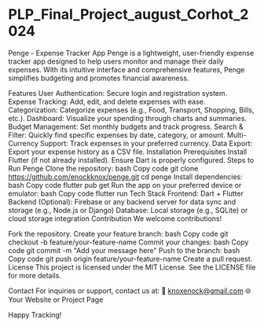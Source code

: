# PLP_Final_Project_august_Corhot_2024

Penge - Expense Tracker App
Penge is a lightweight, user-friendly expense tracker app designed to help users monitor and manage their daily expenses. With its intuitive interface and comprehensive features, Penge simplifies budgeting and promotes financial awareness.

Features
User Authentication: Secure login and registration system.
Expense Tracking: Add, edit, and delete expenses with ease.
Categorization: Categorize expenses (e.g., Food, Transport, Shopping, Bills, etc.).
Dashboard: Visualize your spending through charts and summaries.
Budget Management: Set monthly budgets and track progress.
Search & Filter: Quickly find specific expenses by date, category, or amount.
Multi-Currency Support: Track expenses in your preferred currency.
Data Export: Export your expense history as a CSV file.
Installation
Prerequisites
Install Flutter (if not already installed).
Ensure Dart is properly configured.
Steps to Run Penge
Clone the repository:
bash
Copy code
git clone https://github.com/enockknox/penge.git
cd penge
Install dependencies:
bash
Copy code
flutter pub get
Run the app on your preferred device or emulator:
bash
Copy code
flutter run
Tech Stack
Frontend: Dart + Flutter
Backend (Optional): Firebase or any backend server for data sync and storage (e.g., Node.js or Django)
Database: Local storage (e.g., SQLite) or cloud storage integration
Contribution
We welcome contributions!

Fork the repository.
Create your feature branch:
bash
Copy code
git checkout -b feature/your-feature-name
Commit your changes:
bash
Copy code
git commit -m "Add your message here"
Push to the branch:
bash
Copy code
git push origin feature/your-feature-name
Create a pull request.
License
This project is licensed under the MIT License. See the LICENSE file for more details.

Contact
For inquiries or support, contact us at:
📧 knoxenock@gmail.com
🌐 Your Website or Project Page

Happy Tracking!
